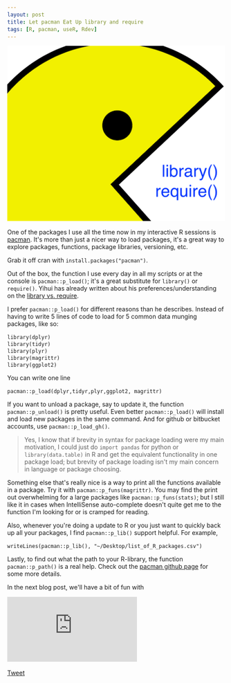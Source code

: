 ```yaml
---
layout: post
title: Let pacman Eat Up library and require
tags: [R, pacman, useR, Rdev]
---
```


![](/images/2000px-Pac_Man-edit.png)

One of the packages I use all the time now in my interactive R sessions is [pacman](https://cran.r-project.org/web/packages/pacman/index.html). It's more than just a nicer way to load packages, it's a great way to explore packages, functions, package libraries, versioning, etc. 

Grab it off cran with `install.packages("pacman")`.

Out of the box, the function I use every day in all my scripts or at the console is `pacman::p_load()`; it's a great substitute for `library()` or `require()`. Yihui has already written about his preferences/understanding on the [library vs. require](http://yihui.name/en/2014/07/library-vs-require/).

I prefer `pacman::p_load()` for different reasons than he describes. Instead of having to write 5 lines of code to load for 5 common data munging packages, like so: 

    library(dplyr)
    library(tidyr)
    library(plyr) 
    library(magrittr)
    library(ggplot2)
    
You can write one line 

	pacman::p_load(dplyr,tidyr,plyr,ggplot2, magrittr)

If you want to unload a package, say to update it, the function `pacman::p_unload()` is pretty useful. Even better `pacman::p_load()` will install and load new packages in the same command. And for github or bitbucket accounts, use `pacman::p_load_gh()`. 

 > Yes, I know that if brevity in syntax for package loading were my main motivation, I could just do `import pandas` for python or `library(data.table)` in R and get the equivalent functionality in one package load; but brevity of package loading isn't my main concern in language or package choosing. 
    
Something else that's really nice is a way to print all the functions available in a package. Try it with `pacman::p_funs(magrittr)`. You may find the print out overwhelming for a large packages like `pacman::p_funs(stats)`; but I still like it in cases when IntelliSense auto-complete doesn't quite get me to the function I'm looking for or is cramped for reading.

Also, whenever you're doing a update to R or you just want to quickly back up all your packages, I find `pacman::p_lib()` support helpful. For example,

    writeLines(pacman::p_lib(), "~/Desktop/list_of_R_packages.csv")


Lastly, to find out what the path to your R-library, the function `pacman::p_path()` is a real help. Check out the [pacman github page](https://github.com/trinker/pacman) for some more details.

In the next blog post, we'll have a bit of fun with 

![](http://fontmeme.com/freefonts/img.php?f=102&s=55&t=R-PKG%20%0Aeaster%20eggs&c=d03e19)

<a href="https://twitter.com/share" class="twitter-share-button" data-via="data_steve" data-size="large" data-hashtags="rstats,datascience" data-dnt="true">Tweet</a>